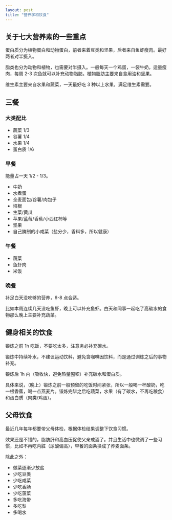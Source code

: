 ```yaml
---
layout: post
title: "营养学和饮食"
---
```


## 关于七大营养素的一些重点

蛋白质分为植物蛋白和动物蛋白，前者来着豆类和坚果，后者来自鱼虾瘦肉。最好两者对半摄入。

脂类也分为动物和植物，也需要对半摄入。一般每天一个鸡蛋，一袋牛奶，适量瘦肉，每周 2-3 次鱼就可以补充动物脂肪。植物脂肪主要来自食用油和坚果。

维生素主要来自水果和蔬菜，一天最好吃 3 种以上水果，满足维生素需要。

## 三餐

### 大类配比

- 蔬菜 1/3
- 谷薯 1/4
- 水果 1/4
- 蛋白质 1/6

### 早餐

能量占一天 1/2 - 1/3。

- 牛奶
- 水煮蛋
- 全麦面包/谷薯/肉包子
- 培根
- 生菜/黄瓜
- 苹果/蓝莓/香蕉/小西红柿等
- 坚果
- 自己腌制的小咸菜（盐分少，香料多，所以健康）

### 午餐

- 蔬菜
- 鱼虾肉
- 米饭

### 晚餐

补足白天没吃够的营养，6-8 点合适。

比如本周连续几天没吃鱼虾，晚上可以补充鱼虾。白天和同事一起吃了高碳水的食物那么晚上主要补充蔬菜。

## 健身相关的饮食

锻炼之前 1h 吃饭，不要吃太多，注意务必补充碳水。

锻炼中持续补水，不建议运动饮料，避免含咖啡因饮料，而是通过训练之后的事物补充。

锻炼后 1h 内（吸收快，避免热量囤积）补充碳水和蛋白质。

具体来说，（晚上）锻炼之前一般预留的吃饭时间紧张，所以一般喝一杯酸奶，吃一根香蕉，喝一点燕麦片。锻炼完毕之后吃蔬菜，水果（有了碳水，不再吃粮食）和蛋白质（肉类/鸡蛋）。

## 父母饮食

最近几年每年都要带父母体检，根据体检结果调整下饮食习惯。

效果还是不错的，脂肪肝和高血压促使父亲戒酒了。并且生活中也微调了一些习惯，比如不再吃内脏（尿酸偏高），早餐的面条换成了荞麦面条。

除此之外：
- 做菜逐渐少放盐
- 少吃豆类
- 少吃咸菜
- 少吃香肠
- 少吃菠菜
- 多吃海带
- 多吃梨
- 多喝水
